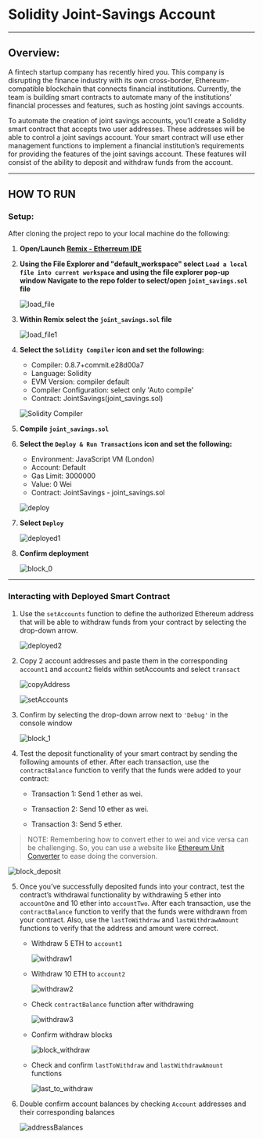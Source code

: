 # Solidity Joint-Savings Account

---
## Overview:
A fintech startup company has recently hired you. This company is disrupting the finance industry with its own cross-border, Ethereum-compatible blockchain that connects financial institutions. Currently, the team is building smart contracts to automate many of the institutions’ financial processes and features, such as hosting joint savings accounts.

To automate the creation of joint savings accounts, you’ll create a Solidity smart contract that accepts two user addresses. These addresses will be able to control a joint savings account. Your smart contract will use ether management functions to implement a financial institution’s requirements for providing the features of the joint savings account. These features will consist of the ability to deposit and withdraw funds from the account.

---
## HOW TO RUN
### Setup:
After cloning the project repo to your local machine do the following:

1. **Open/Launch [Remix - Etherreum IDE](https://remix.ethereum.org/)**

2. **Using the File Explorer and "default_workspace" select `Load a local file into current workspace` and using the file explorer pop-up window Navigate to the repo folder to select/open `joint_savings.sol` file**

      ![load_file](images/load_file.PNG)

3. **Within Remix select the `joint_savings.sol` file**

      ![load_file1](images/load_file1.PNG)

4. **Select the `Solidity Compiler` icon and set the following:**
    * Compiler: 0.8.7+commit.e28d00a7
    * Language: Solidity
    * EVM Version: compiler default
    * Compiler Configuration: select only 'Auto compile'
    * Contract: JointSavings(joint_savings.sol)

     ![Solidity Compiler](images/solidity_compiler.PNG)

5. **Compile `joint_savings.sol`**

6. **Select the `Deploy & Run Transactions` icon and set the following:**
    * Environment: JavaScript VM (London)
    * Account: Default
    * Gas Limit: 3000000
    * Value: 0 Wei
    * Contract: JointSavings - joint_savings.sol 

     ![deploy](images/deploy.PNG)

7. **Select `Deploy`**

      ![deployed1](images/deployed1.PNG)

8. **Confirm deployment**

      ![block_0](images/block_0.PNG)

---
### Interacting with Deployed Smart Contract
1. Use the `setAccounts` function to define the authorized Ethereum address that will be able to withdraw funds from your contract by selecting the drop-down arrow.

      ![deployed2](images/deployed2.PNG)

2. Copy 2 account addresses and paste them in the corresponding `account1` and `account2` fields within setAccounts and select `transact`

      ![copyAddress](images/deployed_copy_address.PNG)

      ![setAccounts](images/deployed_setAccounts.PNG)

3. Confirm by selecting the drop-down arrow next to `'Debug'` in the console window

      ![block_1](images/block_1.PNG)

4. Test the deposit functionality of your smart contract by sending the following amounts of ether. After each transaction, use the `contractBalance` function to verify that the funds were added to your contract:

    * Transaction 1: Send 1 ether as wei.

    * Transaction 2: Send 10 ether as wei.

    * Transaction 3: Send 5 ether.

>NOTE: Remembering how to convert ether to wei and vice versa can be challenging. So, you can use a website like [Ethereum Unit Converter](https://eth-converter.com/) to ease doing the conversion.

![block_deposit](images/block_deposit.PNG)

5. Once you’ve successfully deposited funds into your contract, test the contract’s withdrawal functionality by withdrawing 5 ether into `accountOne` and 10 ether into `accountTwo`. After each transaction, use the `contractBalance` function to verify that the funds were withdrawn from your contract. Also, use the `lastToWithdraw` and `lastWithdrawAmount` functions to verify that the address and amount were correct.

    * Withdraw 5 ETH to `account1`
    
      ![withdraw1](images/withdraw1.PNG)

    * Withdraw 10 ETH to `account2`
    
      ![withdraw2](images/withdraw2.PNG)

    * Check `contractBalance` function after withdrawing
    
      ![withdraw3](images/withdraw3.PNG)

    * Confirm withdraw blocks
    
      ![block_withdraw](images/block_withdraw.PNG)

    * Check and confirm `lastToWithdraw` and `lastWithdrawAmount` functions
    
      ![last_to_withdraw](images/last_to_withdraw.PNG)

6. Double confirm account balances by checking `Account` addresses and their corresponding balances

      ![addressBalances](images/addressBalances.png)
